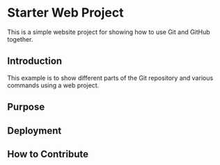 #  Starter Web Project
This is a simple website project for
showing how to use Git and GitHub together.
## Introduction
This example is to show different parts 
of the Git repository and various commands
using a web project.
## Purpose
## Deployment
## How to Contribute
